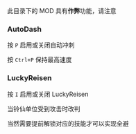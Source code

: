 此目录下的 MOD 具有**作弊**功能，请注意

### AutoDash

按 `P` 启用或关闭自动冲刺

按 `Ctrl+P` 保持最高速度

### LuckyReisen

按 `I` 启用或关闭 LuckyReisen

当铃仙单位受到攻击时改判

当然需要提前解锁对应的技能才可以实现全避